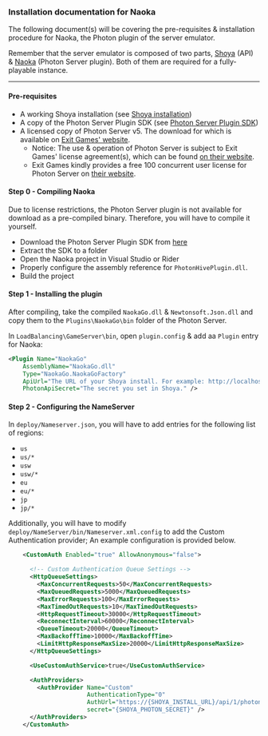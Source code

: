 ### Installation documentation for Naoka
The following document(s) will be covering the pre-requisites & installation procedure for Naoka, the Photon plugin of the server emulator.

Remember that the server emulator is composed of two parts, [Shoya](https://gitlab.com/george/shoya-go) (API) & [Naoka](https://gitlab.com/george/naoka-ng) (Photon Server plugin). Both of them are required for a fully-playable instance.

---

#### Pre-requisites
 * A working Shoya installation (see [Shoya installation](https://gitlab.com/george/shoya-go/blob/master/docs/README.md))
 * A copy of the Photon Server Plugin SDK (see [Photon Server Plugin SDK](https://www.photonengine.com/en-US/sdks#server-sdkserverserverplugin))
 * A licensed copy of Photon Server v5. The download for which is available on [Exit Games' website](https://www.photonengine.com/en-US/sdks#server-sdkserverserver).
   * Notice: The use & operation of Photon Server is subject to Exit Games' license agreement(s), which can be found [on their website](https://photonengine.com).
   * Exit Games kindly provides a free 100 concurrent user license for Photon Server on [their website](https://dashboard.photonengine.com/en-US/SelfHosted).

#### Step 0 - Compiling Naoka
Due to license restrictions, the Photon Server plugin is not available for download as a pre-compiled binary. Therefore, you will have to compile it yourself.
 * Download the Photon Server Plugin SDK from [here](https://www.photonengine.com/en-US/sdks#server-sdkserverserverplugin)
 * Extract the SDK to a folder
 * Open the Naoka project in Visual Studio or Rider
 * Properly configure the assembly reference for `PhotonHivePlugin.dll`.
 * Build the project

#### Step 1 - Installing the plugin
After compiling, take the compiled `NaokaGo.dll` & `Newtonsoft.Json.dll` and copy them to the `Plugins\NaokaGo\bin` folder of the Photon Server.

In `LoadBalancing\GameServer\bin`, open `plugin.config` & add aa `Plugin` entry for Naoka:
```xml
<Plugin Name="NaokaGo"
    AssemblyName="NaokaGo.dll"
    Type="NaokaGo.NaokaGoFactory"
    ApiUrl="The URL of your Shoya install. For example: http://localhost:8080"
    PhotonApiSecret="The secret you set in Shoya." />
```

#### Step 2 - Configuring the NameServer
In `deploy/Nameserver.json`, you will have to add entries for the following list of regions:
  - `us`
  - `us/*`
  - `usw`
  - `usw/*`
  - `eu`
  - `eu/*`
  - `jp`
  - `jp/*`

Additionally, you will have to modify `deploy/NameServer/bin/Nameserver.xml.config` to add the Custom Authentication provider; An example configuration is provided below.
```xml
    <CustomAuth Enabled="true" AllowAnonymous="false">

      <!-- Custom Authentication Queue Settings -->
      <HttpQueueSettings>
        <MaxConcurrentRequests>50</MaxConcurrentRequests>
        <MaxQueuedRequests>5000</MaxQueuedRequests>
        <MaxErrorRequests>100</MaxErrorRequests>
        <MaxTimedOutRequests>10</MaxTimedOutRequests>
        <HttpRequestTimeout>30000</HttpRequestTimeout>
        <ReconnectInterval>60000</ReconnectInterval>
        <QueueTimeout>20000</QueueTimeout>
        <MaxBackoffTime>10000</MaxBackoffTime>
        <LimitHttpResponseMaxSize>20000</LimitHttpResponseMaxSize>
      </HttpQueueSettings>

      <UseCustomAuthService>true</UseCustomAuthService>

      <AuthProviders>
        <AuthProvider Name="Custom"
                      AuthenticationType="0"
                      AuthUrl="https://{SHOYA_INSTALL_URL}/api/1/photon/ns"
                      secret="{SHOYA_PHOTON_SECRET}" />
      </AuthProviders>
    </CustomAuth>
```

